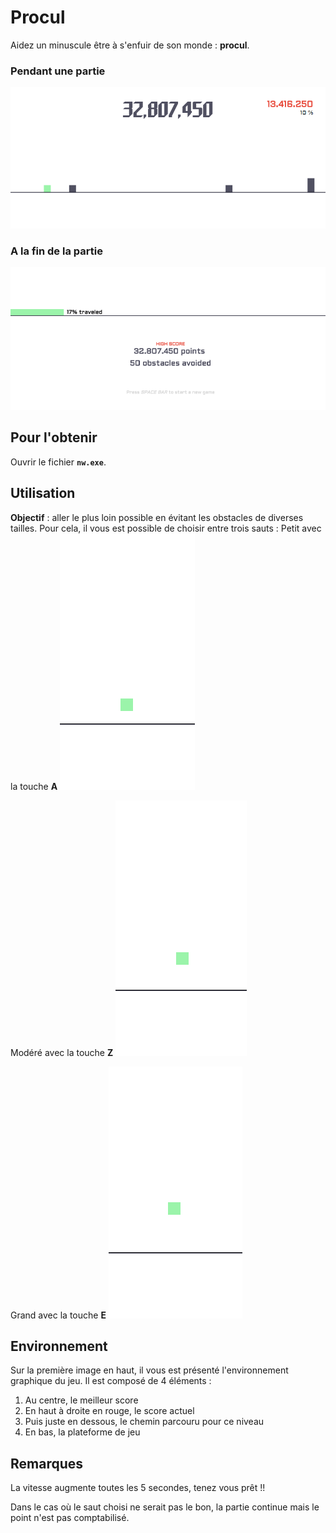 # Procul

Aidez un minuscule être à s'enfuir de son monde : **procul**.

### Pendant une partie

![Monde Procul](/core/res/before.png "Monde Procul")

### A la fin de la partie

![Zone des résultats](/core/res/after.png "Zone des résultats")

## Pour l'obtenir

Ouvrir le fichier __```nw.exe```__.

## Utilisation

**Objectif** : aller le plus loin possible en évitant les obstacles de diverses tailles.
Pour cela, il vous est possible de choisir entre trois sauts :
Petit avec la touche **A** ![Petit saut](/core/res/low.png "Petit saut")

Modéré avec la touche **Z** ![Saut moyen](/core/res/medium.png "Saut moyen")

Grand avec la touche **E** ![Grand saut](/core/res/high.png "Grand saut")

## Environnement

Sur la première image en haut, il vous est présenté l'environnement graphique du jeu.
Il est composé de 4 éléments :

1.	Au centre, le meilleur score
2.	En haut à droite en rouge, le score actuel
3.	Puis juste en dessous, le chemin parcouru pour ce niveau
4.	En bas, la plateforme de jeu

## Remarques

La vitesse augmente toutes les 5 secondes, tenez vous prêt !!

Dans le cas où le saut choisi ne serait pas le bon, la partie continue mais le point n'est pas comptabilisé.
